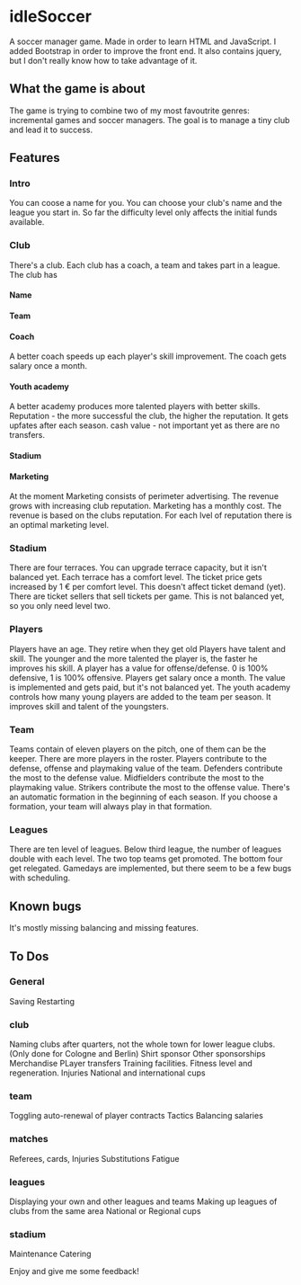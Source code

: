 # idleSoccer
A soccer manager game. Made in order to learn HTML and JavaScript. 
I added Bootstrap in order to improve the front end. It also contains jquery, but I don't really know how to take advantage of it.

## What the game is about ##

The game is trying to combine two of my most favoutrite genres: incremental games and soccer managers.
The goal is to manage a tiny club and lead it to success.

## Features ##

### Intro ###

You can coose a name for you. You can choose your club's name and the league you start in. So far the difficulty level only affects the initial funds available.

### Club ###
There's a club. Each club has a coach, a team and takes part in a league.
The club has
#### Name ####
#### Team ####
#### Coach ####
A better coach speeds up each player's skill improvement. The coach gets salary once a month.
#### Youth academy #### 
A better academy produces more talented players with better skills.
Reputation - the more successful the club, the higher the reputation. It gets upfates after each season.
cash value - not important yet as there are no transfers.
#### Stadium ####
#### Marketing ####
At the moment Marketing consists of perimeter advertising. The revenue grows with increasing club reputation. Marketing has a monthly cost. The revenue is based on the clubs reputation. For each lvel of reputation there is an optimal marketing level.

### Stadium ### 
There are four terraces. You can upgrade terrace capacity, but it isn't balanced yet.
Each terrace has a comfort level. The ticket price gets increased by 1 € per comfort level. This doesn't affect ticket demand (yet).
There are ticket sellers that sell tickets per game. This is not balanced yet, so you only need level two.

### Players ###
Players have an age. They retire when they get old
Players have talent and skill.
The younger and the more talented the player is, the faster he improves his skill. 
A player has a value for offense/defense. 0 is 100% defensive, 1 is 100% offensive.
Players get salary once a month. The value is implemented and gets paid, but it's not balanced yet.
The youth academy controls how many young players are added to the team per season. It improves skill and talent of the youngsters.

### Team ###
Teams contain of eleven players on the pitch, one of them can be the keeper. There are more players in the roster.
Players contribute to the defense, offense and playmaking value of the team. 
Defenders contribute the most to the defense value.
Midfielders contribute the most to the playmaking value.
Strikers contribute the most to the offense value.
There's an automatic formation in the beginning of each season. If you choose a formation, your team will always play in that formation. 

### Leagues ###
There are ten level of leagues. Below third league, the number of leagues double with each level. 
The two top teams get promoted. The bottom four get relegated.
Gamedays are implemented, but there seem to be a few bugs with scheduling.

## Known bugs ##

It's mostly missing balancing and missing features. 

## To Dos ##

### General ###

Saving
Restarting

### club ###
Naming clubs after quarters, not the whole town for lower league clubs. (Only done for Cologne and Berlin)
Shirt sponsor
Other sponsorships
Merchandise
PLayer transfers
Training facilities.
Fitness level and regeneration.
Injuries
National and international cups

### team ###
Toggling auto-renewal of player contracts
Tactics
Balancing salaries

### matches ###
Referees, cards, 
Injuries
Substitutions
Fatigue


### leagues ###
Displaying your own and other leagues and teams
Making up leagues of clubs from the same area
National or Regional cups

### stadium ###
Maintenance
Catering

Enjoy and give me some feedback!
